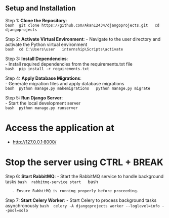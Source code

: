 ## Setup and Installation

Step 1: **Clone the Repository**:  
        ```bash 
        git clone https://github.com/Akan12434/djangoprojects.git  
        cd djangoprojects  
        ```

Step 2: **Activate Virtual Environment**: 
        - Navigate to the user directory and activate the Python virtual environment  
        ```bash 
        cd C:\Users\user  
        internship\Scripts\activate
        ```

Step 3: **Install Dependencies**:  
        - Install required dependencies from the requirements.txt file  
        ```bash 
        pip install -r requirements.txt
        ```

Step 4: **Apply Database Migrations**:  
        - Generate migration files and apply database migrations  
         ```bash 
          python manage.py makemigrations  
          python manage.py migrate
         ```

Step 5: **Run Django Server**:  
        - Start the local development server  
         ```bash 
        python manage.py runserver
         ```
# Access the application at  
- http://127.0.0.1:8000/  

# Stop the server using CTRL + BREAK  

Step 6: **Start RabbitMQ**: 
        - Start the RabbitMQ service to handle background tasks 
        ```bash 
        rabbitmq-service start  
        ```bash 

       - Ensure RabbitMQ is running properly before proceeding.  

Step 7: **Start Celery Worker**: 
          - Start Celery to process background tasks asynchronously 
           ```bash 
            celery -A djangoprojects worker --loglevel=info --pool=solo  
             ```
